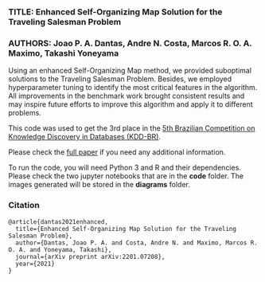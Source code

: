 ### TITLE:  Enhanced Self-Organizing Map Solution for the Traveling Salesman Problem
### AUTHORS: Joao P. A. Dantas, Andre N. Costa, Marcos R. O. A. Maximo, Takashi Yoneyama

Using an enhanced Self-Organizing Map method, we provided suboptimal solutions to the Traveling Salesman Problem. Besides, we employed hyperparameter tuning to identify the most critical features in the algorithm. All improvements in the benchmark work brought consistent results and may inspire future efforts to improve this algorithm and apply it to different problems.

This code was used to get the 3rd place in the [5th Brazilian Competition on Knowledge Discovery in Databases (KDD-BR)](https://www.kaggle.com/c/kddbr-2021).

Please check the [full paper](https://arxiv.org/abs/2201.07208) if you need any additional information.

To run the code, you will need Python 3 and R and their dependencies. Please check the two jupyter notebooks that are in the **code**  folder. The images generated will be stored in the **diagrams** folder. 


### Citation
```
@article{dantas2021enhanced,
  title={Enhanced Self-Organizing Map Solution for the Traveling Salesman Problem},
  author={Dantas, Joao P. A. and Costa, Andre N. and Maximo, Marcos R. O. A. and Yoneyama, Takashi},
  journal={arXiv preprint arXiv:2201.07208},
  year={2021}
}
```
